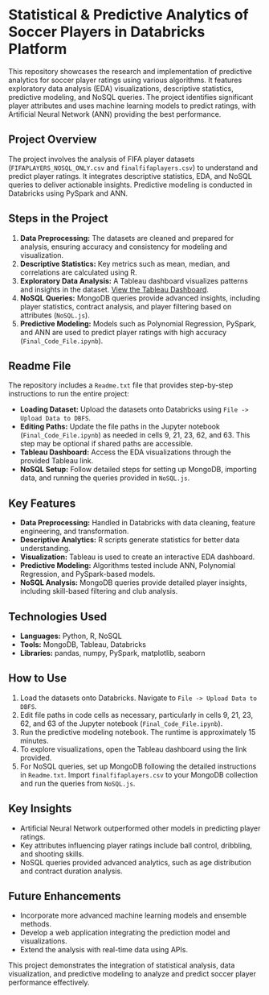 <h1>Statistical & Predictive Analytics of Soccer Players in Databricks Platform</h1>

<p>This repository showcases the research and implementation of predictive analytics for soccer player ratings using various algorithms. It features exploratory data analysis (EDA) visualizations, descriptive statistics, predictive modeling, and NoSQL queries. The project identifies significant player attributes and uses machine learning models to predict ratings, with Artificial Neural Network (ANN) providing the best performance.</p>

<h2>Project Overview</h2>
<p>The project involves the analysis of FIFA player datasets (<code>FIFAPLAYERS_NOSQL_ONLY.csv</code> and <code>finalfifaplayers.csv</code>) to understand and predict player ratings. It integrates descriptive statistics, EDA, and NoSQL queries to deliver actionable insights. Predictive modeling is conducted in Databricks using PySpark and ANN.</p>

<h2>Steps in the Project</h2>
<ol>
  <li><strong>Data Preprocessing:</strong> The datasets are cleaned and prepared for analysis, ensuring accuracy and consistency for modeling and visualization.</li>
  <li><strong>Descriptive Statistics:</strong> Key metrics such as mean, median, and correlations are calculated using R.</li>
  <li><strong>Exploratory Data Analysis:</strong> A Tableau dashboard visualizes patterns and insights in the dataset. <a href="https://public.tableau.com/app/profile/jason.rayen/viz/FinalProject-EDA-FifaPlayersDataset/FinalDashboard?publish=yes" target="_blank">View the Tableau Dashboard</a>.</li>
  <li><strong>NoSQL Queries:</strong> MongoDB queries provide advanced insights, including player statistics, contract analysis, and player filtering based on attributes (<code>NoSQL.js</code>).</li>
  <li><strong>Predictive Modeling:</strong> Models such as Polynomial Regression, PySpark, and ANN are used to predict player ratings with high accuracy (<code>Final_Code_File.ipynb</code>).</li>
</ol>

<h2>Readme File</h2>
<p>The repository includes a <code>Readme.txt</code> file that provides step-by-step instructions to run the entire project:</p>
<ul>
  <li><strong>Loading Dataset:</strong> Upload the datasets onto Databricks using <code>File -> Upload Data to DBFS</code>.</li>
  <li><strong>Editing Paths:</strong> Update the file paths in the Jupyter notebook (<code>Final_Code_File.ipynb</code>) as needed in cells 9, 21, 23, 62, and 63. This step may be optional if shared paths are accessible.</li>
  <li><strong>Tableau Dashboard:</strong> Access the EDA visualizations through the provided Tableau link.</li>
  <li><strong>NoSQL Setup:</strong> Follow detailed steps for setting up MongoDB, importing data, and running the queries provided in <code>NoSQL.js</code>.</li>
</ul>

<h2>Key Features</h2>
<ul>
  <li><strong>Data Preprocessing:</strong> Handled in Databricks with data cleaning, feature engineering, and transformation.</li>
  <li><strong>Descriptive Analytics:</strong> R scripts generate statistics for better data understanding.</li>
  <li><strong>Visualization:</strong> Tableau is used to create an interactive EDA dashboard.</li>
  <li><strong>Predictive Modeling:</strong> Algorithms tested include ANN, Polynomial Regression, and PySpark-based models.</li>
  <li><strong>NoSQL Analysis:</strong> MongoDB queries provide detailed player insights, including skill-based filtering and club analysis.</li>
</ul>

<h2>Technologies Used</h2>
<ul>
  <li><strong>Languages:</strong> Python, R, NoSQL</li>
  <li><strong>Tools:</strong> MongoDB, Tableau, Databricks</li>
  <li><strong>Libraries:</strong> pandas, numpy, PySpark, matplotlib, seaborn</li>
</ul>

<h2>How to Use</h2>
<ol>
  <li>Load the datasets onto Databricks. Navigate to <code>File -> Upload Data to DBFS</code>.</li>
  <li>Edit file paths in code cells as necessary, particularly in cells 9, 21, 23, 62, and 63 of the Jupyter notebook (<code>Final_Code_File.ipynb</code>).</li>
  <li>Run the predictive modeling notebook. The runtime is approximately 15 minutes.</li>
  <li>To explore visualizations, open the Tableau dashboard using the link provided.</li>
  <li>For NoSQL queries, set up MongoDB following the detailed instructions in <code>Readme.txt</code>. Import <code>finalfifaplayers.csv</code> to your MongoDB collection and run the queries from <code>NoSQL.js</code>.</li>
</ol>

<h2>Key Insights</h2>
<ul>
  <li>Artificial Neural Network outperformed other models in predicting player ratings.</li>
  <li>Key attributes influencing player ratings include ball control, dribbling, and shooting skills.</li>
  <li>NoSQL queries provided advanced analytics, such as age distribution and contract duration analysis.</li>
</ul>

<h2>Future Enhancements</h2>
<ul>
  <li>Incorporate more advanced machine learning models and ensemble methods.</li>
  <li>Develop a web application integrating the prediction model and visualizations.</li>
  <li>Extend the analysis with real-time data using APIs.</li>
</ul>

<p>This project demonstrates the integration of statistical analysis, data visualization, and predictive modeling to analyze and predict soccer player performance effectively.</p>

